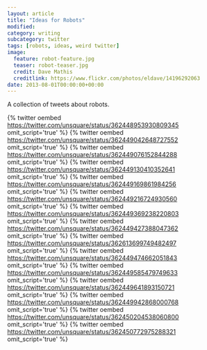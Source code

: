 ```yaml
---
layout: article
title: "Ideas for Robots"
modified:
category: writing
subcategory: twitter
tags: [robots, ideas, weird twitter]
image:
  feature: robot-feature.jpg
  teaser: robot-teaser.jpg
  credit: Dave Mathis
  creditlink: https://www.flickr.com/photos/eldave/14196292063
date: 2013-08-01T00:00:00+00:00
---
```


A collection of tweets about robots.

<!-- more -->

{% twitter oembed https://twitter.com/unsquare/status/362448953930809345 omit_script='true' %}
{% twitter oembed https://twitter.com/unsquare/status/362449042648727552 omit_script='true' %}
{% twitter oembed https://twitter.com/unsquare/status/362449076152844288 omit_script='true' %}
{% twitter oembed https://twitter.com/unsquare/status/362449130410352641 omit_script='true' %}
{% twitter oembed https://twitter.com/unsquare/status/362449169861984256 omit_script='true' %}
{% twitter oembed https://twitter.com/unsquare/status/362449216724930560 omit_script='true' %}
{% twitter oembed https://twitter.com/unsquare/status/362449369238220803 omit_script='true' %}
{% twitter oembed https://twitter.com/unsquare/status/362449427388047362 omit_script='true' %}
{% twitter oembed https://twitter.com/unsquare/status/362613699749482497 omit_script='true' %}
{% twitter oembed https://twitter.com/unsquare/status/362449474662051843 omit_script='true' %}
{% twitter oembed https://twitter.com/unsquare/status/362449585479749633 omit_script='true' %}
{% twitter oembed https://twitter.com/unsquare/status/362449641893150721 omit_script='true' %}
{% twitter oembed https://twitter.com/unsquare/status/362449942868000768 omit_script='true' %}
{% twitter oembed https://twitter.com/unsquare/status/362450204538060800 omit_script='true' %}
{% twitter oembed https://twitter.com/unsquare/status/362450772975288321 omit_script='true' %}